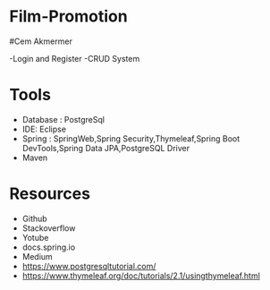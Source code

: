 # Film-Promotion


#Cem Akmermer

-Login and Register
-CRUD System


# Tools
- Database : PostgreSql
- IDE: Eclipse
- Spring : SpringWeb,Spring Security,Thymeleaf,Spring Boot DevTools,Spring Data JPA,PostgreSQL Driver 
- Maven

# Resources
- Github
- Stackoverflow
- Yotube 
- docs.spring.io
- Medium
- https://www.postgresqltutorial.com/
- https://www.thymeleaf.org/doc/tutorials/2.1/usingthymeleaf.html

